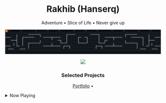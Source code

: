 <h1 align="center">Rakhib (Hanserq) </h1>
<p align="center">Adventure • Slice of Life • Never give up</p>

<!-- Pac-Man animated contribution graph (auto-updates) -->
<p align="center">
  <picture>
    <source media="(prefers-color-scheme: dark)" srcset="https://raw.githubusercontent.com/Hanserq/Hanserq/output/pacman-contribution-graph-dark.svg">
    <source media="(prefers-color-scheme: light)" srcset="https://raw.githubusercontent.com/Hanserq/Hanserq/output/pacman-contribution-graph.svg">
    <img alt="Pac-Man contribution graph" src="https://raw.githubusercontent.com/Hanserq/Hanserq/output/pacman-contribution-graph-dark.svg">
  </picture>
</p>

<!-- Streak stats (clean) -->
<p align="center">
  <img height="135" src="https://streak-stats.demolab.com?user=Hanserq&hide_longest_streak=true&mode=weekly&card_width=360&background=00000000"/>
</p>


<!-- Featured Work -->
<h3 align="center"> Selected Projects </h3>
<p align="center">
  <a href="https://github.com/Hanserq/Hanserq.github.io">Portfolio</a> •
</p>

<details>
  <summary> Now Playing </summary>
  <p align="center">
    <a href="https://open.spotify.com/user/86m12v5228197e453dcvh8wte?si=b8a80d6951e746bf)">
      <img src="https://spotify-github-profile.vercel.app/api/view?uid=86m12v5228197e453dcvh8wte?si=b8a80d6951e746bf&cover_image=true&theme=novatorem&background_color=0d1117" height="120"/>
    </a>
  </p>
</details>
